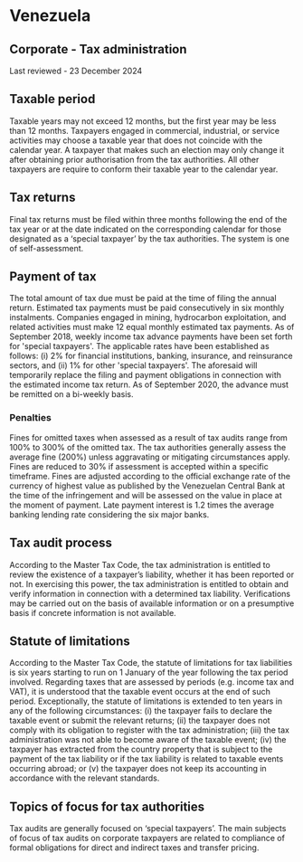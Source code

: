 # Venezuela
## Corporate - Tax administration
Last reviewed - 23 December 2024
## Taxable period
Taxable years may not exceed 12 months, but the first year may be less than 12 months. Taxpayers engaged in commercial, industrial, or service activities may choose a taxable year that does not coincide with the calendar year. A taxpayer that makes such an election may only change it after obtaining prior authorisation from the tax authorities. All other taxpayers are require to conform their taxable year to the calendar year.
## Tax returns
Final tax returns must be filed within three months following the end of the tax year or at the date indicated on the corresponding calendar for those designated as a ‘special taxpayer’ by the tax authorities. The system is one of self-assessment.
## Payment of tax
The total amount of tax due must be paid at the time of filing the annual return. Estimated tax payments must be paid consecutively in six monthly instalments. Companies engaged in mining, hydrocarbon exploitation, and related activities must make 12 equal monthly estimated tax payments.
As of September 2018, weekly income tax advance payments have been set forth for 'special taxpayers'. The applicable rates have been established as follows: (i) 2% for financial institutions, banking, insurance, and reinsurance sectors, and (ii) 1% for other 'special taxpayers'. The aforesaid will temporarily replace the filing and payment obligations in connection with the estimated income tax return. As of September 2020, the advance must be remitted on a bi-weekly basis.
### Penalties
Fines for omitted taxes when assessed as a result of tax audits range from 100% to 300% of the omitted tax. The tax authorities generally assess the average fine (200%) unless aggravating or mitigating circumstances apply.
Fines are reduced to 30% if assessment is accepted within a specific timeframe.
Fines are adjusted according to the official exchange rate of the currency of highest value as published by the Venezuelan Central Bank at the time of the infringement and will be assessed on the value in place at the moment of payment.
Late payment interest is 1.2 times the average banking lending rate considering the six major banks.
## Tax audit process
According to the Master Tax Code, the tax administration is entitled to review the existence of a taxpayer’s liability, whether it has been reported or not. In exercising this power, the tax administration is entitled to obtain and verify information in connection with a determined tax liability. Verifications may be carried out on the basis of available information or on a presumptive basis if concrete information is not available.
## Statute of limitations
According to the Master Tax Code, the statute of limitations for tax liabilities is six years starting to run on 1 January of the year following the tax period involved. Regarding taxes that are assessed by periods (e.g. income tax and VAT), it is understood that the taxable event occurs at the end of such period. Exceptionally, the statute of limitations is extended to ten years in any of the following circumstances: (i) the taxpayer fails to declare the taxable event or submit the relevant returns; (ii) the taxpayer does not comply with its obligation to register with the tax administration; (iii) the tax administration was not able to become aware of the taxable event; (iv) the taxpayer has extracted from the country property that is subject to the payment of the tax liability or if the tax liability is related to taxable events occurring abroad; or (v) the taxpayer does not keep its accounting in accordance with the relevant standards.
## Topics of focus for tax authorities
Tax audits are generally focused on ‘special taxpayers’. The main subjects of focus of tax audits on corporate taxpayers are related to compliance of formal obligations for direct and indirect taxes and transfer pricing.

